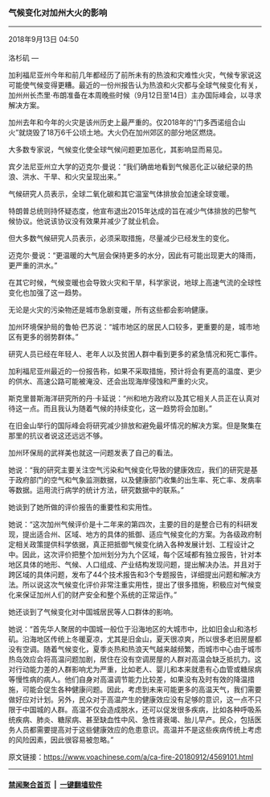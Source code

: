 ### 气候变化对加州大火的影响
------------------------

<div class="published">
 <span class="date" title="中国时间">
  <time datetime="2018-09-13T04:50:52+08:00">
   2018年9月13日 04:50
  </time>
 </span>
</div>
<br/>
<div class="wsw">
 <span class="dateline">
  洛杉矶 —
 </span>
 <p>
  加利福尼亚州今年和前几年都经历了前所未有的热浪和灾难性火灾，气候专家说这可能使气候变得更糟。最近的一份州报告认为热浪和火灾都与全球气候变化有关，加州州长杰里·布朗准备在本周晚些时候（9月12日至14日）主办国际峰会，以寻求解决方案。
 </p>
 <p>
  加州去年和今年的火灾是该州历史上最严重的。仅2018年的“门多西诺组合山火”就烧毁了18万6千公顷土地。大火仍在加州郊区的部分地区燃烧。
 </p>
 <p>
  大多数专家说，气候变化使全球气候问题更加恶化，其影响显而易见。
 </p>
 <p>
  宾夕法尼亚州立大学的迈克尔·曼说：“我们确凿地看到气候恶化正以破纪录的热浪、洪水、干旱、和火灾呈现出来。”
 </p>
 <p>
  气候研究人员表示，全球二氧化碳和其它温室气体排放会加速全球变暖。
 </p>
 <p>
  特朗普总统则持怀疑态度，他宣布退出2015年达成的旨在减少气体排放的巴黎气候协议。他说该协议没有效果并减少了就业机会。
 </p>
 <p>
  但大多数气候研究人员表示，必须采取措施，尽量减少已经发生的变化。
 </p>
 <p>
  迈克尔·曼说：“更温暖的大气层会保持更多的水分，因此有可能出现更大的降雨，更严重的洪水。”
 </p>
 <p>
  在其它时候，气候变暖也会导致火灾和干旱，科学家说，地球上高速气流的全球性变化也加强了这一趋势。
 </p>
 <p>
  无论是火灾的污染物还是城市急剧变暖，所有这些都会影响健康。
 </p>
 <p>
  加州环境保护局的鲁帕·巴苏说：“城市地区的居民人口较多，更重要的是，城市地区有更多的弱势群体。”
 </p>
 <p>
  研究人员已经在年轻人、老年人以及贫困人群中看到更多的紧急情况和死亡事件。
 </p>
 <p>
  加利福尼亚州最近的一份报告称，如果不采取措施，预计将会有更高的温度、更少的供水、高速公路可能被淹没、还会出现海岸侵蚀和严重的火灾。
 </p>
 <p>
  斯克里普斯海洋研究所的丹·卡延说：“州和地方政府以及其它相关人员正在认真对待这一点。而且我认为随着气候的持续变化，这一趋势将会加剧。”
 </p>
 <p>
  在旧金山举行的国际峰会将研究减少排放和避免最坏情况的解决方案。但是聚集在那里的抗议者说这还远远不够。
 </p>
 <p>
  加州环保局的武祥美也就这一问题发表了自己的看法。
 </p>
 <p>
  她说：“我的研究主要关注空气污染和气候变化导致的健康效应，我们的研究是基于政府部门的空气和气象监测数据，以及健康部门收集的出生率、死亡率、发病率等数据。运用流行病学的统计方法，研究数据中的联系。”
 </p>
 <p>
  她谈到了她所做的评价报告的重要性和实用性。
 </p>
 <p>
  她说：“这次加州气候评价是十二年来的第四次，主要的目的是整合已有的科研发现，提出适合州、区域、地方的具体的抵御、适应气候变化的方案。为各级政府制定相关政策提供科学依据，真正把抵御气候变化纳入各种发展计划、工程设计之中。因此，这次评价把整个加州划分为九个区域，每个区域都有独立报告，针对本地区具体的地形、气候、人口组成、产业结构发现问题，提出解决办法。并且对于跨区域的具体问题，发布了44个技术报告和3个专题报告，详细提出问题和解决方法。所以说这次气候变化评价非常注重实用性，提出了很多措施，积极应对气候变化来保证加州人们的财产安全和整个系统的正常运作。”
 </p>
 <p>
  她还谈到了气候变化对中国城居民等人口群体的影响。
 </p>
 <p>
  她说：“首先华人聚居的中国城一般位于沿海地区的大城市中，比如旧金山和洛杉矶。沿海地区传统上冬暖夏凉，尤其是旧金山，夏天很凉爽，所以很多老旧房屋都没有空调。随着气候变化，夏季炎热和热浪天气越来越频繁，而城市中心由于城市热岛效应会将高温问题加剧，居住在没有空调房屋的人群对高温会缺乏抵抗力。这对行动能力差的人群影响尤为严重，比如老人、婴儿和本来就患有心血管或糖尿病等慢性病的病人。他们自身对高温调节能力比较差，如果没有及时有效的降温措施，可能会促生各种健康问题。因此，考虑到未来可能更多的高温天气，我们需要做好应对计划。另外，民众对于高温产生的健康效应没有足够的意识，这一点不只限于中国城的人群。高温不仅会造成脱水，还可以促发很多疾病，比如各种呼吸系统疾病、肺炎、糖尿病、甚至缺血性中风、急性肾衰竭、胎儿早产。民众，包括医务人员都需要提高对于这些健康效应的危患意识。高温并不是这些疾病传统上考虑的风险因素，因此很容易被忽略。”
 </p>
 <p>
 </p>
</div>

原文链接：https://www.voachinese.com/a/ca-fire-20180912/4569101.html


------------------------
#### [禁闻聚合首页](https://github.com/gfw-breaker/banned-news/blob/master/README.md) &nbsp;|&nbsp;  [一键翻墙软件](https://github.com/gfw-breaker/nogfw/blob/master/README.md)